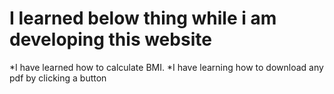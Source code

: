 # I learned below thing while i am developing this website

*I have learned how to calculate BMI.
*I have learning how to download any pdf by clicking a button

